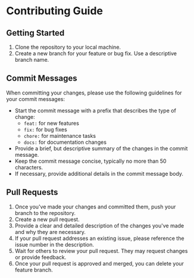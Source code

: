 # Contributing Guide

## Getting Started

1. Clone the repository to your local machine.
2. Create a new branch for your feature or bug fix. Use a descriptive branch name.

## Commit Messages

When committing your changes, please use the following guidelines for your commit messages:

- Start the commit message with a prefix that describes the type of change:
  - `feat:` for new features
  - `fix:` for bug fixes
  - `chore:` for maintenance tasks
  - `docs:` for documentation changes
- Provide a brief, but descriptive summary of the changes in the commit message.
- Keep the commit message concise, typically no more than 50 characters.
- If necessary, provide additional details in the commit message body.

## Pull Requests

1. Once you've made your changes and committed them, push your branch to the repository.
2. Create a new pull request.
3. Provide a clear and detailed description of the changes you've made and why they are necessary.
4. If your pull request addresses an existing issue, please reference the issue number in the description.
5. Wait for others to review your pull request. They may request changes or provide feedback.
6. Once your pull request is approved and merged, you can delete your feature branch.
